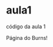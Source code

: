 # aula1
código da aula 1
<html>
	<head>
	  <meta charset="UTF-8">
	   <script src="java.js"> </script>
	</head>
	<body>
Página do Burns!
	</body>
</html>
